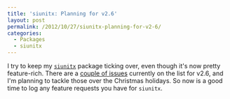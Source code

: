 ```yaml
---
title: 'siunitx: Planning for v2.6'
layout: post
permalink: /2012/10/27/siunitx-planning-for-v2-6/
categories:
  - Packages
  - siunitx
---
```

I try to keep my [`siunitx`](https://ctan.org/pkg/siunitx) package ticking over, even though it's now pretty feature-rich. There are a [couple of issues](https://bitbucket.org/josephwright/siunitx/issues?milestone=v2.6) currently on the list for v2.6, and I'm planning to tackle those over the Christmas holidays. So now is a good time to log any feature requests you have for `siunitx`.
